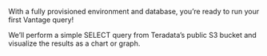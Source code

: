 With a fully provisioned environment and database, you’re ready to run your first Vantage query!

We’ll perform a simple SELECT query from Teradata’s public S3 bucket and visualize the results as a chart or graph.

